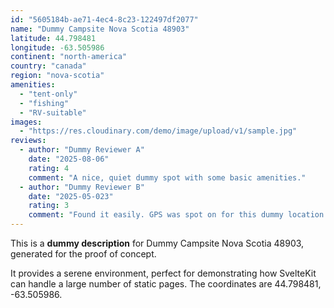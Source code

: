 ```yaml
---
id: "5605184b-ae71-4ec4-8c23-122497df2077"
name: "Dummy Campsite Nova Scotia 48903"
latitude: 44.798481
longitude: -63.505986
continent: "north-america"
country: "canada"
region: "nova-scotia"
amenities:
  - "tent-only"
  - "fishing"
  - "RV-suitable"
images:
  - "https://res.cloudinary.com/demo/image/upload/v1/sample.jpg"
reviews:
  - author: "Dummy Reviewer A"
    date: "2025-08-06"
    rating: 4
    comment: "A nice, quiet dummy spot with some basic amenities."
  - author: "Dummy Reviewer B"
    date: "2025-05-023"
    rating: 3
    comment: "Found it easily. GPS was spot on for this dummy location."
---
```


This is a **dummy description** for Dummy Campsite Nova Scotia 48903, generated for the proof of concept.

It provides a serene environment, perfect for demonstrating how SvelteKit can handle a large number of static pages. The coordinates are 44.798481, -63.505986.
